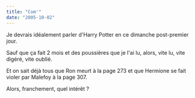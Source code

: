 ```yaml
---
title: "Com'"
date: "2005-10-02"
---
```


Je devrais idéalement parler d'Harry Potter en ce dimanche post-premier jour.

Sauf que ça fait 2 mois et des poussières que je l'ai lu, alors, vite lu, vite digéré, vite oublié.

Et on sait déjà tous que Ron meurt à la page 273 et que Hermione se fait violer par Malefoy à la page 307.

Alors, franchement, quel intérêt ?
